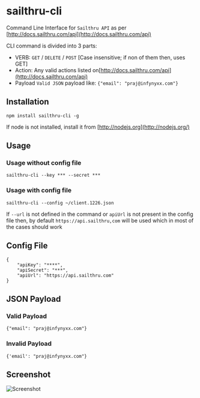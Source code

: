 sailthru-cli
=============

Command Line Interface for `Sailthru API` as per [http://docs.sailthru.com/api](http://docs.sailthru.com/api)

CLI command is divided into 3 parts:

*  VERB: `GET` / `DELETE` / `POST` [Case insensitive; if non of them then, uses GET]
*  Action: Any valid actions listed on[http://docs.sailthru.com/api](http://docs.sailthru.com/api)
*  Payload `Valid JSON` payload like: `{"email": "praj@infynyxx.com"}`


Installation
------------
    npm install sailthru-cli -g

If node is not installed, install it from [http://nodejs.org](http://nodejs.org/)

Usage
------

### Usage without config file
    sailthru-cli --key *** --secret ***

### Usage with config file
    sailthru-cli --config ~/client.1226.json

If `--url` is not defined in the command or `apiUrl` is not present in the config file then, by default `https://api.sailthru,com` will be used which in most of the cases should work

Config File
------------

    {
        "apiKey": "****",
        "apiSecret": "***",
        "apiUrl": "https://api.sailthru.com"
    }

JSON Payload
------------

### Valid Payload

    {"email": "praj@infynyxx.com"}

### Invalid Payload
    
    {'email': "praj@infynyxx.com"}

Screenshot
----------
![Screenshot](https://img.skitch.com/20120116-mu93g9m97hbdj7bb43b65jb2d8.png)

